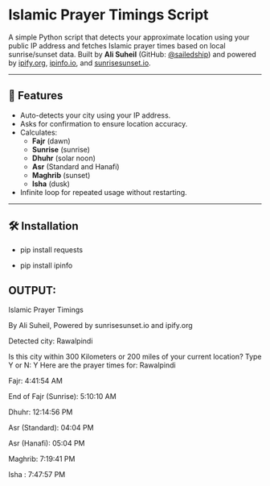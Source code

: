 # Islamic Prayer Timings Script

A simple Python script that detects your approximate location using your public IP address and fetches Islamic prayer times based on local sunrise/sunset data. Built by **Ali Suheil** (GitHub: [@sailedship](https://github.com/sailedship)) and powered by [ipify.org](https://www.ipify.org/), [ipinfo.io](https://ipinfo.io/), and [sunrisesunset.io](https://sunrisesunset.io/).

---

## 📌 Features

- Auto-detects your city using your IP address.
- Asks for confirmation to ensure location accuracy.
- Calculates:
  - **Fajr** (dawn)
  - **Sunrise** (sunrise)
  - **Dhuhr** (solar noon)
  - **Asr** (Standard and Hanafi)
  - **Maghrib** (sunset)
  - **Isha** (dusk)
- Infinite loop for repeated usage without restarting.

---

## 🛠 Installation

- pip install requests

- pip install ipinfo

## OUTPUT:
Islamic Prayer Timings

By Ali Suheil, Powered by sunrisesunset.io and ipify.org


Detected city: Rawalpindi

Is this city within 300 Kilometers or 200 miles of your current location? Type Y or N: Y
Here are the prayer times for: Rawalpindi


Fajr: 4:41:54 AM

End of Fajr (Sunrise): 5:10:10 AM

Dhuhr: 12:14:56 PM

Asr (Standard): 04:04 PM

Asr (Hanafi): 05:04 PM

Maghrib: 7:19:41 PM

Isha : 7:47:57 PM

